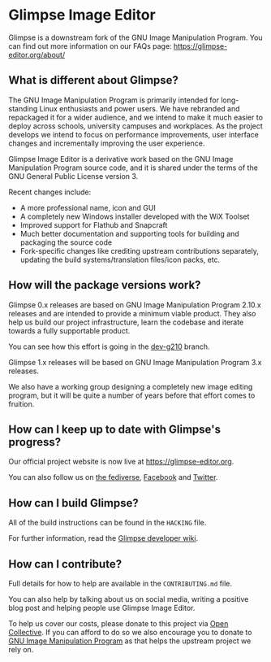 # Glimpse Image Editor

Glimpse is a downstream fork of the GNU Image Manipulation Program. You can find out more information on our FAQs page: https://glimpse-editor.org/about/

## What is different about Glimpse?
The GNU Image Manipulation Program is primarily intended for long-standing Linux enthusiasts and power users. We have rebranded and repackaged it for a wider audience, and we intend to make it much easier to deploy across schools, university campuses and workplaces. As the project develops we intend to focus on performance improvements, user interface changes and incrementally improving the user experience.

Glimpse Image Editor is a derivative work based on the GNU Image Manipulation Program source code, and it is shared under the terms of the GNU General Public License version 3.

Recent changes include:
* A more professional name, icon and GUI
* A completely new Windows installer developed with the WiX Toolset
* Improved support for Flathub and Snapcraft
* Much better documentation and supporting tools for building and packaging the source code
* Fork-specific changes like crediting upstream contributions separately, updating the build systems/translation files/icon packs, etc.

## How will the package versions work?
Glimpse 0.x releases are based on GNU Image Manipulation Program 2.10.x releases and are intended to provide a minimum viable product. They also help us build our project infrastructure, learn the codebase and iterate towards a fully supportable product.

You can see how this effort is going in the [dev-g210](https://github.com/glimpse-editor/Glimpse/tree/dev-g210) branch.

Glimpse 1.x releases will be based on GNU Image Manipulation Program 3.x releases.

We also have a working group designing a completely new image editing program, but it will be quite a number of years before that effort comes to fruition.

## How can I keep up to date with Glimpse's progress?
Our official project website is now live at https://glimpse-editor.org.

You can also follow us on [the fediverse](https://mastodon.art/@glimpse), [Facebook](https://www.facebook.com/glimpse.editor) and [Twitter](https://twitter.com/glimpse_editor).

## How can I build Glimpse?
All of the build instructions can be found in the `HACKING` file.

For further information, read the [Glimpse developer wiki](https://wiki.glimpse-editor.org/index.php?title=Building_Glimpse).

## How can I contribute?
Full details for how to help are available in the `CONTRIBUTING.md` file.

You can also help by talking about us on social media, writing a positive blog post and helping people use Glimpse Image Editor.

To help us cover our costs, please donate to this project via [Open Collective](https://opencollective.com/glimpse). If you can afford to do so we also encourage you to donate to [GNU Image Manipulation Program](https://www.gimp.org/donating/) as that helps the upstream project we rely on.
